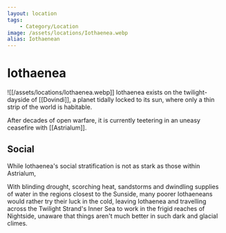 ```yaml
---
layout: location
tags:
    - Category/Location
image: /assets/locations/Iothaenea.webp
alias: Iothaenean
---
```


# Iothaenea

![[/assets/locations/Iothaenea.webp]]
Iothaenea exists on the twilight-dayside of [[Dovindi]], a planet tidally locked to its sun, where only a thin strip of the world is habitable.

After decades of open warfare, it is currently teetering in an uneasy ceasefire with [[Astrialum]].

## Social

While Iothaenea's social stratification is not as stark as those within Astrialum,

With blinding drought, scorching heat, sandstorms and dwindling supplies of water in the regions closest to the Sunside, many poorer Iothaeneans would rather try their luck in the cold, leaving Iothaenea and travelling across the Twilight Strand's Inner Sea to work in the frigid reaches of Nightside, unaware that things aren't much better in such dark and glacial climes.
